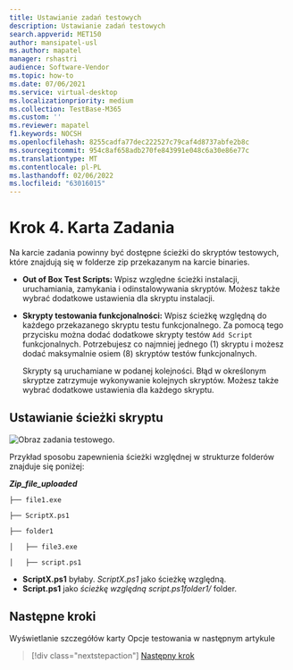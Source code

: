 ```yaml
---
title: Ustawianie zadań testowych
description: Ustawianie zadań testowych
search.appverid: MET150
author: mansipatel-usl
ms.author: mapatel
manager: rshastri
audience: Software-Vendor
ms.topic: how-to
ms.date: 07/06/2021
ms.service: virtual-desktop
ms.localizationpriority: medium
ms.collection: TestBase-M365
ms.custom: ''
ms.reviewer: mapatel
f1.keywords: NOCSH
ms.openlocfilehash: 8255cadfa77dec222527c79caf4d8737abfe2b8c
ms.sourcegitcommit: 954c8af658adb270fe843991e048c6a30e86e77c
ms.translationtype: MT
ms.contentlocale: pl-PL
ms.lasthandoff: 02/06/2022
ms.locfileid: "63016015"
---
```

# <a name="step-4-the-tasks-tab"></a>Krok 4. Karta Zadania

Na karcie zadania powinny być dostępne ścieżki do skryptów testowych, które znajdują się w folderze zip przekazanym na karcie binaries.

  - **Out of Box Test Scripts:** Wpisz względne ścieżki instalacji, uruchamiania, zamykania i odinstalowywania skryptów. Możesz także wybrać dodatkowe ustawienia dla skryptu instalacji.
  - **Skrypty testowania funkcjonalności:** Wpisz ścieżkę względną do każdego przekazanego skryptu testu funkcjonalnego. Za pomocą tego przycisku można dodać dodatkowe skrypty testów ```Add Script``` funkcjonalnych. Potrzebujesz co najmniej jednego (1) skryptu i możesz dodać maksymalnie osiem (8) skryptów testów funkcjonalnych. 
  
    Skrypty są uruchamiane w podanej kolejności. Błąd w określonym skryptze zatrzymuje wykonywanie kolejnych skryptów.
    Możesz także wybrać dodatkowe ustawienia dla każdego skryptu.

## <a name="set-script-path"></a>Ustawianie ścieżki skryptu

![Obraz zadania testowego.](Media/testtask.png)

Przykład sposobu zapewnienia ścieżki względnej w strukturze folderów znajduje się poniżej:

_**Zip_file_uploaded**_
~~~
├── file1.exe

├── ScriptX.ps1

├── folder1

│   ├── file3.exe

│   ├── script.ps1
~~~
  - **ScriptX.ps1** byłaby. _ScriptX.ps1_ jako ścieżkę względną.
  - **Script.ps1** jako _ścieżkę względną script.ps1folder1/_ folder.


## <a name="next-steps"></a>Następne kroki

Wyświetlanie szczegółów karty Opcje testowania w następnym artykule 
> [!div class="nextstepaction"]
> [Następny krok](testoptions.md)
